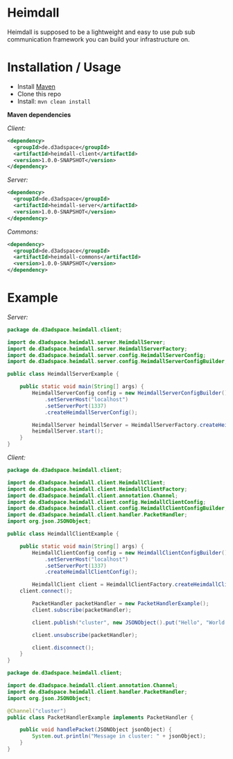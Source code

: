 # Heimdall
Heimdall is supposed to be a lightweight and easy to use pub sub communication framework you 
can build your infrastructure on. 

# Installation / Usage

- Install [Maven](http://maven.apache.org/download.cgi)
- Clone this repo
- Install: ```mvn clean install```

**Maven dependencies**

_Client:_
```xml
<dependency>
  <groupId>de.d3adspace</groupId>
  <artifactId>heimdall-client</artifactId>
  <version>1.0.0-SNAPSHOT</version>
</dependency>
```

_Server:_
```xml
<dependency>
  <groupId>de.d3adspace</groupId>
  <artifactId>heimdall-server</artifactId>
  <version>1.0.0-SNAPSHOT</version>
</dependency>
```

_Commons:_
```xml
<dependency>
  <groupId>de.d3adspace</groupId>
  <artifactId>heimdall-commons</artifactId>
  <version>1.0.0-SNAPSHOT</version>
</dependency>
```

# Example
_Server:_
```java
package de.d3adspace.heimdall.client;

import de.d3adspace.heimdall.server.HeimdallServer;
import de.d3adspace.heimdall.server.HeimdallServerFactory;
import de.d3adspace.heimdall.server.config.HeimdallServerConfig;
import de.d3adspace.heimdall.server.config.HeimdallServerConfigBuilder;

public class HeimdallServerExample {

	public static void main(String[] args) {
		HeimdallServerConfig config = new HeimdallServerConfigBuilder()
			.setServerHost("localhost")
			.setServerPort(1337)
			.createHeimdallServerConfig();

		HeimdallServer heimdallServer = HeimdallServerFactory.createHeimdallServer(config);
		heimdallServer.start();
	}
}
```

_Client:_
```java
package de.d3adspace.heimdall.client;

import de.d3adspace.heimdall.client.HeimdallClient;
import de.d3adspace.heimdall.client.HeimdallClientFactory;
import de.d3adspace.heimdall.client.annotation.Channel;
import de.d3adspace.heimdall.client.config.HeimdallClientConfig;
import de.d3adspace.heimdall.client.config.HeimdallClientConfigBuilder;
import de.d3adspace.heimdall.client.handler.PacketHandler;
import org.json.JSONObject;

public class HeimdallClientExample {

	public static void main(String[] args) {
		HeimdallClientConfig config = new HeimdallClientConfigBuilder()
			.setServerHost("localhost")
			.setServerPort(1337)
			.createHeimdallClientConfig();

		HeimdallClient client = HeimdallClientFactory.createHeimdallClient(config);
    client.connect();

		PacketHandler packetHandler = new PacketHandlerExample();
		client.subscribe(packetHandler);

		client.publish("cluster", new JSONObject().put("Hello", "World!"));

		client.unsubscribe(packetHandler);

		client.disconnect();
	}
}

```
```java
package de.d3adspace.heimdall.client;

import de.d3adspace.heimdall.client.annotation.Channel;
import de.d3adspace.heimdall.client.handler.PacketHandler;
import org.json.JSONObject;

@Channel("cluster")
public class PacketHandlerExample implements PacketHandler {

	public void handlePacket(JSONObject jsonObject) {
		System.out.println("Message in cluster: " + jsonObject);
	}
}
```
